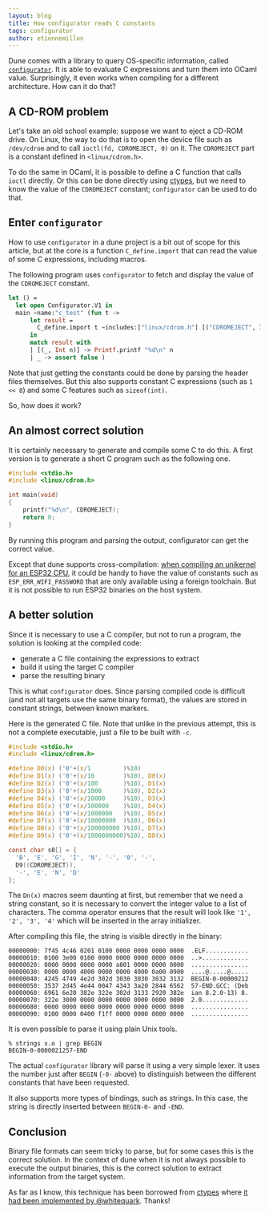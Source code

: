```yaml
---
layout: blog
title: How configurator reads C constants
tags: configurator
author: etiennemillon
---
```


Dune comes with a library to query OS-specific information, called
[`configurator`][configurator-doc]. It is able to evaluate C expressions and
turn them into OCaml value. Surprisingly, it even works when compiling for a
different architecture. How can it do that?

## A CD-ROM problem

Let's take an old school example: suppose we want to eject a CD-ROM drive. On
Linux, the way to do that is to open the device file such as `/dev/cdrom` and to
call `ioctl(fd, CDROMEJECT, 0)` on it. The `CDROMEJECT` part is a constant
defined in `<linux/cdrom.h>`.

To do the same in OCaml, it is possible to define a C function that calls
`ioctl` directly. Or this can be done directly using [ctypes], but we need to
know the value of the `CDROMEJECT` constant; `configurator` can be used to do
that.

## Enter `configurator`

How to use `configurator` in a dune project is a bit out of scope for this
article, but at the core is a function `C_define.import` that can read the value
of some C expressions, including macros.

The following program uses `configurator` to fetch and display the value of the
`CDROMEJECT` constant.

```ocaml
let () =
  let open Configurator.V1 in
  main ~name:"c_test" (fun t ->
      let result =
        C_define.import t ~includes:["linux/cdrom.h"] [("CDROMEJECT", Int)]
      in
      match result with
      | [(_, Int n)] -> Printf.printf "%d\n" n
      | _ -> assert false )
```

Note that just getting the constants could be done by parsing the header files
themselves. But this also supports constant C expressions (such as `1 << 8`) and
some C features such as `sizeof(int)`.

So, how does it work?

## An almost correct solution

It is certainly necessary to generate and compile some C to do this. A first
version is to generate a short C program such as the following one.

```c
#include <stdio.h>
#include <linux/cdrom.h>

int main(void)
{
	printf("%d\n", CDROMEJECT);
	return 0;
}
```

By running this program and parsing the output, configurator can get the
correct value.

Except that dune supports cross-compilation: [when compiling an unikernel for an
ESP32 CPU][esp32], it could be handy to have the value of constants such as
`ESP_ERR_WIFI_PASSWORD` that are only available using a foreign toolchain. But
it is not possible to run ESP32 binaries on the host system.

## A better solution

Since it is necessary to use a C compiler, but not to run a program, the
solution is looking at the compiled code:

- generate a C file containing the expressions to extract
- build it using the target C compiler
- parse the resulting binary

This is what `configurator` does. Since parsing compiled code is difficult (and
not all targets use the same binary format), the values are stored in constant
strings, between known markers.

Here is the generated C file. Note that unlike in the previous attempt, this is
not a complete executable, just a file to be built with `-c`.

```c
#include <stdio.h>
#include <linux/cdrom.h>

#define D0(x) ('0'+(x/1         )%10)
#define D1(x) ('0'+(x/10        )%10), D0(x)
#define D2(x) ('0'+(x/100       )%10), D1(x)
#define D3(x) ('0'+(x/1000      )%10), D2(x)
#define D4(x) ('0'+(x/10000     )%10), D3(x)
#define D5(x) ('0'+(x/100000    )%10), D4(x)
#define D6(x) ('0'+(x/1000000   )%10), D5(x)
#define D7(x) ('0'+(x/10000000  )%10), D6(x)
#define D8(x) ('0'+(x/100000000 )%10), D7(x)
#define D9(x) ('0'+(x/1000000000)%10), D8(x)

const char s0[] = {
  'B', 'E', 'G', 'I', 'N', '-', '0', '-',
  D9((CDROMEJECT)),
  '-', 'E', 'N', 'D'
};
```

The `Dn(x)` macros seem daunting at first, but remember that we need a string
constant, so it is necessary to convert the integer value to a list of
characters. The comma operator ensures that the result will look like `'1', '2',
'3', '4'` which will be inserted in the array initializer.

After compiling this file, the string is visible directly in the binary:

```
00000000: 7f45 4c46 0201 0100 0000 0000 0000 0000  .ELF............
00000010: 0100 3e00 0100 0000 0000 0000 0000 0000  ..>.............
00000020: 0000 0000 0000 0000 a801 0000 0000 0000  ................
00000030: 0000 0000 4000 0000 0000 4000 0a00 0900  ....@.....@.....
00000040: 4245 4749 4e2d 302d 3030 3030 3032 3132  BEGIN-0-00000212
00000050: 3537 2d45 4e44 0047 4343 3a20 2844 6562  57-END.GCC: (Deb
00000060: 6961 6e20 382e 322e 302d 3133 2920 382e  ian 8.2.0-13) 8.
00000070: 322e 3000 0000 0000 0000 0000 0000 0000  2.0.............
00000080: 0000 0000 0000 0000 0000 0000 0000 0000  ................
00000090: 0100 0000 0400 f1ff 0000 0000 0000 0000  ................
```

It is even possible to parse it using plain Unix tools.

```
% strings x.o | grep BEGIN
BEGIN-0-0000021257-END
```

The actual `configurator` library will parse it using a very simple
lexer. It uses the number just after `BEGIN` (`-0-` above) to distinguish
between the different constants that have been requested.

It also supports more types of bindings, such as strings. In this case, the
string is directly inserted between `BEGIN-0-` and `-END`.

## Conclusion

Binary file formats can seem tricky to parse, but for some cases this is the
correct solution. In the context of dune when it is not always possible to
execute the output binaries, this is the correct solution to extract information
from the target system.

As far as I know, this technique has been borrowed from [ctypes][ctypes] where
[it had been implemented by @whitequark][ctypes-pr]. Thanks!

[configurator-doc]: https://dune.readthedocs.io/en/latest/configurator.html
[ctypes]: https://github.com/ocamllabs/ocaml-ctypes/
[ctypes-pr]: https://github.com/ocamllabs/ocaml-ctypes/pull/383
[esp32]: https://www.lortex.org/esp32/
